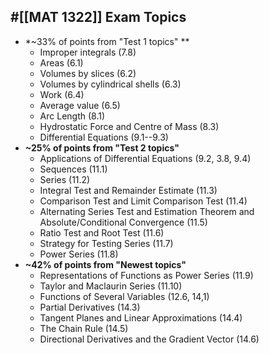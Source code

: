 ## #[[MAT 1322]] Exam Topics
- *~33% of points from "Test 1 topics" **
	- Improper integrals (7.8)
	- Areas (6.1)
	- Volumes by slices (6.2)
	- Volumes by cylindrical shells (6.3)
	- Work (6.4)
	- Average value (6.5)
	- Arc Length (8.1)
	- Hydrostatic Force and Centre of Mass (8.3)
	- Differential Equations (9.1--9.3)
- **~25% of points from "Test 2 topics"**
	- Applications of Differential Equations (9.2, 3.8, 9.4)
	- Sequences (11.1)
	- Series (11.2)
	- Integral Test and Remainder Estimate (11.3)
	- Comparison Test and Limit Comparison Test (11.4)
	- Alternating Series Test and Estimation Theorem and Absolute/Conditional Convergence (11.5)
	- Ratio Test and Root Test (11.6)
	- Strategy for Testing Series (11.7)
	- Power Series (11.8)
- **~42% of points from "Newest topics"**
	- Representations of Functions as Power Series (11.9)
	- Taylor and Maclaurin Series (11.10)
	- Functions of Several Variables (12.6, 14,1)
	- Partial Derivatives (14.3)
	- Tangent Planes and Linear Approximations (14.4)
	- The Chain Rule (14.5)
	- Directional Derivatives and the Gradient Vector (14.6)